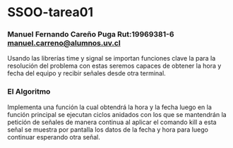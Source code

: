 # SSOO-tarea01
### Manuel Fernando Careño Puga Rut:19969381-6 manuel.carreno@alumnos.uv.cl
Usando las librerías time y signal se importan funciones clave la para la resolución del problema
con estas seremos capaces de obtener la hora y fecha del equipo y recibir señales desde otra terminal.
### El Algoritmo
Implementa una función la cual obtendrá la hora y la fecha
luego en la función principal se ejecutan ciclos anidados con los que se mantendrán la petición de señales de manera continua
al aplicar el comando kill a esta señal se muestra por pantalla los datos de la fecha y hora para luego continuar esperando otra señal.
